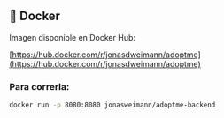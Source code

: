 ## 🐳 Docker

Imagen disponible en Docker Hub:

[https://hub.docker.com/r/jonasdweimann/adoptme](https://hub.docker.com/r/jonasdweimann/adoptme)

### Para correrla:

```bash
docker run -p 8080:8080 jonasweimann/adoptme-backend
